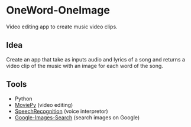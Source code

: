 # OneWord-OneImage
Video editing app to create music video clips.

## Idea

Create an app that take as inputs audio and lyrics of a song and returns a video clip of the music with an image for each word of the song.

## Tools

- Python
- [MoviePy](https://github.com/Zulko/moviepy) (video editing)
- [SpeechRecognition](https://github.com/Uberi/speech_recognition) (voice interpretor)
- [Google-Images-Search](https://github.com/arrrlo/Google-Images-Search) (search images on Google)

